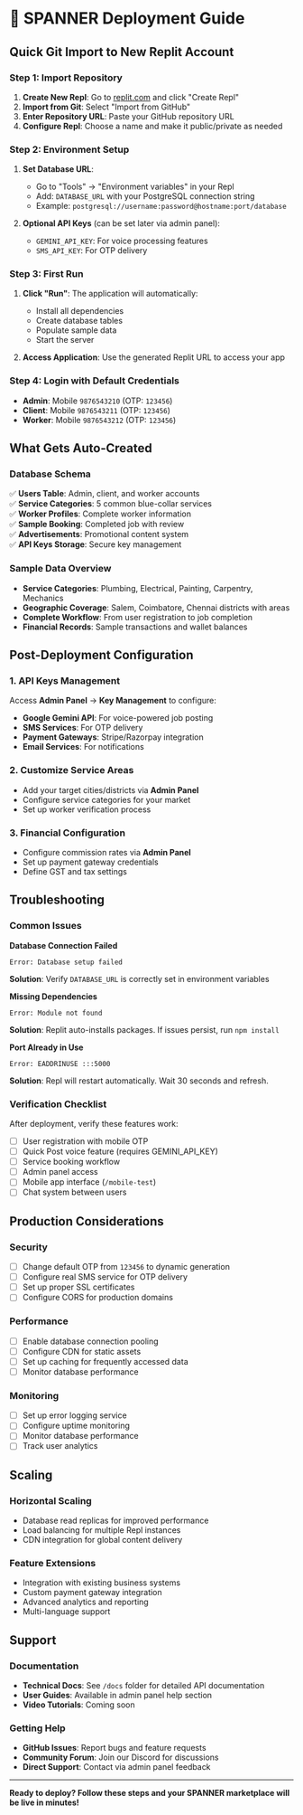 # 🚀 SPANNER Deployment Guide

## Quick Git Import to New Replit Account

### Step 1: Import Repository
1. **Create New Repl**: Go to [replit.com](https://replit.com) and click "Create Repl"
2. **Import from Git**: Select "Import from GitHub" 
3. **Enter Repository URL**: Paste your GitHub repository URL
4. **Configure Repl**: Choose a name and make it public/private as needed

### Step 2: Environment Setup
1. **Set Database URL**: 
   - Go to "Tools" → "Environment variables" in your Repl
   - Add: `DATABASE_URL` with your PostgreSQL connection string
   - Example: `postgresql://username:password@hostname:port/database`

2. **Optional API Keys** (can be set later via admin panel):
   - `GEMINI_API_KEY`: For voice processing features
   - `SMS_API_KEY`: For OTP delivery

### Step 3: First Run
1. **Click "Run"**: The application will automatically:
   - Install all dependencies
   - Create database tables
   - Populate sample data
   - Start the server

2. **Access Application**: Use the generated Replit URL to access your app

### Step 4: Login with Default Credentials
- **Admin**: Mobile `9876543210` (OTP: `123456`)
- **Client**: Mobile `9876543211` (OTP: `123456`)
- **Worker**: Mobile `9876543212` (OTP: `123456`)

## What Gets Auto-Created

### Database Schema
✅ **Users Table**: Admin, client, and worker accounts  
✅ **Service Categories**: 5 common blue-collar services  
✅ **Worker Profiles**: Complete worker information  
✅ **Sample Booking**: Completed job with review  
✅ **Advertisements**: Promotional content system  
✅ **API Keys Storage**: Secure key management  

### Sample Data Overview
- **Service Categories**: Plumbing, Electrical, Painting, Carpentry, Mechanics
- **Geographic Coverage**: Salem, Coimbatore, Chennai districts with areas
- **Complete Workflow**: From user registration to job completion
- **Financial Records**: Sample transactions and wallet balances

## Post-Deployment Configuration

### 1. API Keys Management
Access **Admin Panel** → **Key Management** to configure:
- **Google Gemini API**: For voice-powered job posting
- **SMS Services**: For OTP delivery
- **Payment Gateways**: Stripe/Razorpay integration
- **Email Services**: For notifications

### 2. Customize Service Areas
- Add your target cities/districts via **Admin Panel**
- Configure service categories for your market
- Set up worker verification process

### 3. Financial Configuration
- Configure commission rates via **Admin Panel**
- Set up payment gateway credentials
- Define GST and tax settings

## Troubleshooting

### Common Issues

**Database Connection Failed**
```
Error: Database setup failed
```
**Solution**: Verify `DATABASE_URL` is correctly set in environment variables

**Missing Dependencies**
```
Error: Module not found
```
**Solution**: Replit auto-installs packages. If issues persist, run `npm install`

**Port Already in Use**
```
Error: EADDRINUSE :::5000
```
**Solution**: Repl will restart automatically. Wait 30 seconds and refresh.

### Verification Checklist

After deployment, verify these features work:
- [ ] User registration with mobile OTP
- [ ] Quick Post voice feature (requires GEMINI_API_KEY)
- [ ] Service booking workflow  
- [ ] Admin panel access
- [ ] Mobile app interface (`/mobile-test`)
- [ ] Chat system between users

## Production Considerations

### Security
- [ ] Change default OTP from `123456` to dynamic generation
- [ ] Configure real SMS service for OTP delivery
- [ ] Set up proper SSL certificates
- [ ] Configure CORS for production domains

### Performance
- [ ] Enable database connection pooling
- [ ] Configure CDN for static assets
- [ ] Set up caching for frequently accessed data
- [ ] Monitor database performance

### Monitoring
- [ ] Set up error logging service
- [ ] Configure uptime monitoring
- [ ] Monitor database performance
- [ ] Track user analytics

## Scaling

### Horizontal Scaling
- Database read replicas for improved performance
- Load balancing for multiple Repl instances
- CDN integration for global content delivery

### Feature Extensions
- Integration with existing business systems
- Custom payment gateway integration
- Advanced analytics and reporting
- Multi-language support

## Support

### Documentation
- **Technical Docs**: See `/docs` folder for detailed API documentation
- **User Guides**: Available in admin panel help section
- **Video Tutorials**: Coming soon

### Getting Help
- **GitHub Issues**: Report bugs and feature requests
- **Community Forum**: Join our Discord for discussions
- **Direct Support**: Contact via admin panel feedback

---

**Ready to deploy? Follow these steps and your SPANNER marketplace will be live in minutes!**
